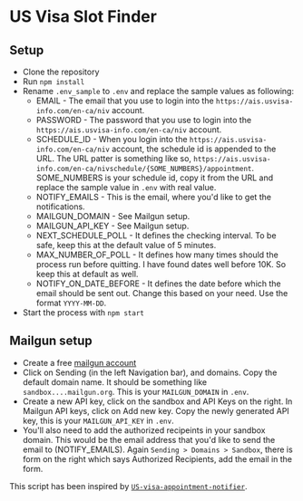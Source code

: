 # US Visa Slot Finder

## Setup
* Clone the repository
* Run `npm install`
* Rename `.env_sample` to `.env` and replace the sample values as following:
    * EMAIL - The email that you use to login into the `https://ais.usvisa-info.com/en-ca/niv` account.
    * PASSWORD - The password that you use to login into the `https://ais.usvisa-info.com/en-ca/niv` account.
    * SCHEDULE_ID - When you login into the `https://ais.usvisa-info.com/en-ca/niv` account, the schedule id is appended to the URL. The URL patter is something like so, `https://ais.usvisa-info.com/en-ca/nivschedule/{SOME_NUMBERS}/appointment`. SOME_NUMBERS is your schedule id, copy it from the URL and replace the sample value in `.env` with real value.
    * NOTIFY_EMAILS - This is the email, where you'd like to get the notifications.
    * MAILGUN_DOMAIN - See Mailgun setup.
    * MAILGUN_API_KEY - See Mailgun setup.
    * NEXT_SCHEDULE_POLL - It defines the checking interval. To be safe, keep this at the default value of 5 minutes.
    * MAX_NUMBER_OF_POLL - It defines how many times should the process run before quitting. I have found dates well before 10K. So keep this at default as well.
    * NOTIFY_ON_DATE_BEFORE - It defines the date before which the email should be sent out. Change this based on your need. Use the format `YYYY-MM-DD`.
* Start the process with `npm start`

## Mailgun setup
* Create a free [mailgun account](https://signup.mailgun.com/new/signup?plan_name=flex_free&currency=USD)
* Click on Sending (in the left Navigation bar), and domains. Copy the default domain name. It should be something like `sandbox....mailgun.org`. This is your `MAILGUN_DOMAIN` in `.env`.
* Create a new API key, click on the sandbox and API Keys on the right. In Mailgun API keys, click on Add new key. Copy the newly generated API key, this is your `MAILGUN_API_KEY` in `.env`.
* You'll also need to add the authorized recipeints in your sandbox domain. This would be the email address that you'd like to send the email to (NOTIFY_EMAILS). Again `Sending > Domains > Sandbox`, there is form on the right which says Authorized Recipients, add the email in the form.

This script has been inspired by [`US-visa-appointment-notifier`](https://github.com/theoomoregbee/US-visa-appointment-notifer/).